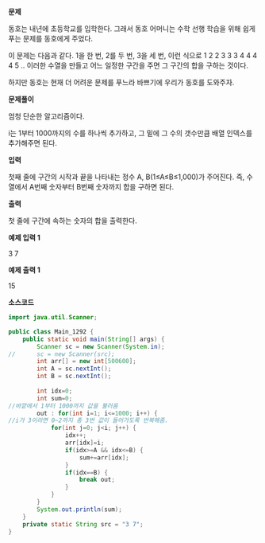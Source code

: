 **문제**

동호는 내년에 초등학교를 입학한다. 그래서 동호 어머니는 수학 선행 학습을 위해 쉽게 푸는 문제를 동호에게 주었다.

이 문제는 다음과 같다. 1을 한 번, 2를 두 번, 3을 세 번, 이런 식으로 1 2 2 3 3 3 4 4 4 4 5 .. 이러한 수열을 만들고 어느 일정한 구간을 주면 그 구간의 합을 구하는 것이다.

하지만 동호는 현재 더 어려운 문제를 푸느라 바쁘기에 우리가 동호를 도와주자.

**문제풀이**

엄청 단순한 알고리즘이다.

i는 1부터 1000까지의 수를 하나씩 추가하고, 그 밑에 그 수의 갯수만큼 배열 인덱스를 추가해주면 된다.

**입력**

첫째 줄에 구간의 시작과 끝을 나타내는 정수 A, B(1≤A≤B≤1,000)가 주어진다. 즉, 수열에서 A번째 숫자부터 B번째 숫자까지 합을 구하면 된다.

**출력**

첫 줄에 구간에 속하는 숫자의 합을 출력한다.

**예제 입력 1** 

3 7 

**예제 출력 1** 

15

**소스코드** 

```java
import java.util.Scanner;

public class Main_1292 {
	public static void main(String[] args) {
		Scanner sc = new Scanner(System.in);
//		sc = new Scanner(src);
		int arr[] = new int[500600];
		int A = sc.nextInt();
		int B = sc.nextInt();
		
		int idx=0;
		int sum=0;
//바깥에서 1부터 1000까지 값을 불러옴
		out : for(int i=1; i<=1000; i++) {
//i가 3이라면 0~2까지 총 3번 값이 들어가도록 반복해줌.
			for(int j=0; j<i; j++) {
				idx++;
				arr[idx]=i;
				if(idx>=A && idx<=B) {
					sum+=arr[idx];
				}
				if(idx==B) {
					break out;
				}
			}
		}
		System.out.println(sum);
	}
	private static String src = "3 7";
}
```

